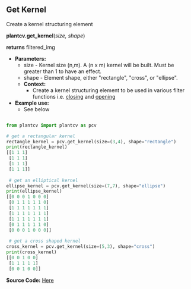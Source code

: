 ## Get Kernel

Create a kernel structuring element

**plantcv.get_kernel**(*size, shape*)

**returns** filtered_img

- **Parameters:**
    - size - Kernel size (n,m). A (n x m) kernel will be built. Must be greater than 1 to have an effect.
    - shape - Element shape, either "rectangle", "cross", or "ellipse".
  - **Context:**
    - Create a kernel structuring element to be used in various filter functions i.e. [closing](closing.md) and [opening](opening.md)
- **Example use:**
    - See below

```python

from plantcv import plantcv as pcv

# get a rectangular kernel
rectangle_kernel = pcv.get_kernel(size=(3,4), shape="rectangle")
print(rectangle_kernel)
[[1 1 1]
 [1 1 1]
 [1 1 1]
 [1 1 1]]
 
 # get an elliptical kernel
ellipse_kernel = pcv.get_kernel(size=(7,7), shape="ellipse")
print(ellipse_kernel)
[[0 0 0 1 0 0 0]
 [0 1 1 1 1 1 0]
 [1 1 1 1 1 1 1]
 [1 1 1 1 1 1 1]
 [1 1 1 1 1 1 1]
 [0 1 1 1 1 1 0]
 [0 0 0 1 0 0 0]]
 
 # get a cross shaped kernel
cross_kernel = pcv.get_kernel(size=(5,3), shape="cross")
print(cross_kernel)
[[0 0 1 0 0]
 [1 1 1 1 1]
 [0 0 1 0 0]]

```

**Source Code:** [Here](https://github.com/danforthcenter/plantcv/blob/master/plantcv/plantcv/get_kernel.py)

